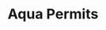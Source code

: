 ---
title: "Aqua Permits"
description: "We are a unique firm offering lakefront design of boat docks, landscaping, shoreline stabilization and modification, environmental consulting, site plan drawings and municipal permitting."
draft: false
bg_image: "images/featue-bg.jpg"
---